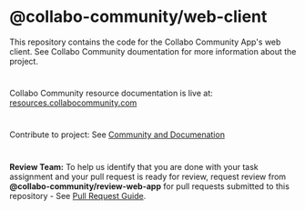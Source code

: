 # @collabo-community/web-client
This repository contains the code for the Collabo Community App's web client. See Collabo Community doumentation for more information about the project.

#

Collabo Community resource documentation is live at: [resources.collabocommunity.com](https://resources.collabocommunity.com)

#

Contribute to project: See [Community and Documenation](https://resources.collabocommunity.com/p/vmg4PL1ozeI435/Community-and-Documentation)

#
**Review Team:** To help us identify that you are done with your task assignment and your pull request is ready for review, request review from **@collabo-community/review-web-app** for pull requests submitted to this repository - See [Pull Request Guide](https://docs.collabocommunity.com/pull-request-guidelines).
